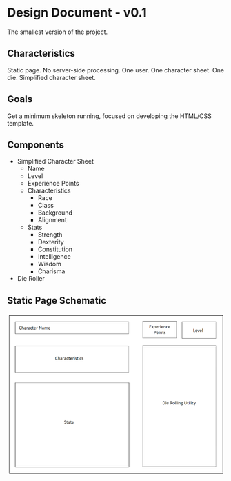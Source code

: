 # Design Document - v0.1

The smallest version of the project.

## Characteristics

Static page. No server-side processing. One user.
One character sheet. One die. Simplified character sheet.

## Goals

Get a minimum skeleton running, focused on developing the
HTML/CSS template.

## Components

* Simplified Character Sheet
    * Name
    * Level
    * Experience Points
    * Characteristics
        * Race
        * Class
        * Background
        * Alignment
    * Stats
        * Strength
        * Dexterity
        * Constitution
        * Intelligence
        * Wisdom
        * Charisma
* Die Roller

## Static Page Schematic

![static page schematic showing layout](images/design_document_v0.1_static_page_schematic.png)
